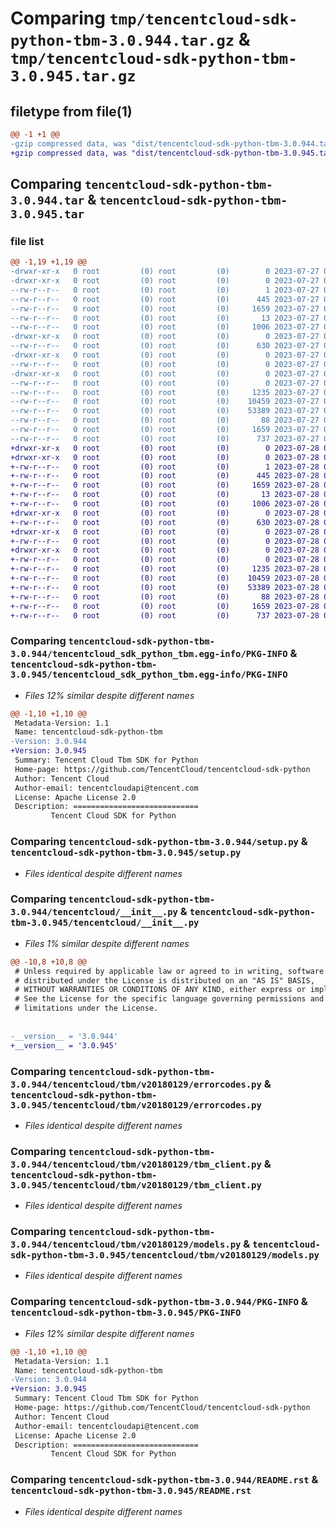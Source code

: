 # Comparing `tmp/tencentcloud-sdk-python-tbm-3.0.944.tar.gz` & `tmp/tencentcloud-sdk-python-tbm-3.0.945.tar.gz`

## filetype from file(1)

```diff
@@ -1 +1 @@
-gzip compressed data, was "dist/tencentcloud-sdk-python-tbm-3.0.944.tar", last modified: Thu Jul 27 02:23:34 2023, max compression
+gzip compressed data, was "dist/tencentcloud-sdk-python-tbm-3.0.945.tar", last modified: Fri Jul 28 00:35:44 2023, max compression
```

## Comparing `tencentcloud-sdk-python-tbm-3.0.944.tar` & `tencentcloud-sdk-python-tbm-3.0.945.tar`

### file list

```diff
@@ -1,19 +1,19 @@
-drwxr-xr-x   0 root         (0) root         (0)        0 2023-07-27 02:23:34.000000 tencentcloud-sdk-python-tbm-3.0.944/
-drwxr-xr-x   0 root         (0) root         (0)        0 2023-07-27 02:23:34.000000 tencentcloud-sdk-python-tbm-3.0.944/tencentcloud_sdk_python_tbm.egg-info/
--rw-r--r--   0 root         (0) root         (0)        1 2023-07-27 02:23:34.000000 tencentcloud-sdk-python-tbm-3.0.944/tencentcloud_sdk_python_tbm.egg-info/dependency_links.txt
--rw-r--r--   0 root         (0) root         (0)      445 2023-07-27 02:23:34.000000 tencentcloud-sdk-python-tbm-3.0.944/tencentcloud_sdk_python_tbm.egg-info/SOURCES.txt
--rw-r--r--   0 root         (0) root         (0)     1659 2023-07-27 02:23:34.000000 tencentcloud-sdk-python-tbm-3.0.944/tencentcloud_sdk_python_tbm.egg-info/PKG-INFO
--rw-r--r--   0 root         (0) root         (0)       13 2023-07-27 02:23:34.000000 tencentcloud-sdk-python-tbm-3.0.944/tencentcloud_sdk_python_tbm.egg-info/top_level.txt
--rw-r--r--   0 root         (0) root         (0)     1006 2023-07-27 02:23:34.000000 tencentcloud-sdk-python-tbm-3.0.944/setup.py
-drwxr-xr-x   0 root         (0) root         (0)        0 2023-07-27 02:23:34.000000 tencentcloud-sdk-python-tbm-3.0.944/tencentcloud/
--rw-r--r--   0 root         (0) root         (0)      630 2023-07-27 02:23:34.000000 tencentcloud-sdk-python-tbm-3.0.944/tencentcloud/__init__.py
-drwxr-xr-x   0 root         (0) root         (0)        0 2023-07-27 02:23:34.000000 tencentcloud-sdk-python-tbm-3.0.944/tencentcloud/tbm/
--rw-r--r--   0 root         (0) root         (0)        0 2023-07-27 02:23:34.000000 tencentcloud-sdk-python-tbm-3.0.944/tencentcloud/tbm/__init__.py
-drwxr-xr-x   0 root         (0) root         (0)        0 2023-07-27 02:23:34.000000 tencentcloud-sdk-python-tbm-3.0.944/tencentcloud/tbm/v20180129/
--rw-r--r--   0 root         (0) root         (0)        0 2023-07-27 02:23:34.000000 tencentcloud-sdk-python-tbm-3.0.944/tencentcloud/tbm/v20180129/__init__.py
--rw-r--r--   0 root         (0) root         (0)     1235 2023-07-27 02:23:34.000000 tencentcloud-sdk-python-tbm-3.0.944/tencentcloud/tbm/v20180129/errorcodes.py
--rw-r--r--   0 root         (0) root         (0)    10459 2023-07-27 02:23:34.000000 tencentcloud-sdk-python-tbm-3.0.944/tencentcloud/tbm/v20180129/tbm_client.py
--rw-r--r--   0 root         (0) root         (0)    53389 2023-07-27 02:23:34.000000 tencentcloud-sdk-python-tbm-3.0.944/tencentcloud/tbm/v20180129/models.py
--rw-r--r--   0 root         (0) root         (0)       88 2023-07-27 02:23:34.000000 tencentcloud-sdk-python-tbm-3.0.944/setup.cfg
--rw-r--r--   0 root         (0) root         (0)     1659 2023-07-27 02:23:34.000000 tencentcloud-sdk-python-tbm-3.0.944/PKG-INFO
--rw-r--r--   0 root         (0) root         (0)      737 2023-07-27 02:23:34.000000 tencentcloud-sdk-python-tbm-3.0.944/README.rst
+drwxr-xr-x   0 root         (0) root         (0)        0 2023-07-28 00:35:44.000000 tencentcloud-sdk-python-tbm-3.0.945/
+drwxr-xr-x   0 root         (0) root         (0)        0 2023-07-28 00:35:44.000000 tencentcloud-sdk-python-tbm-3.0.945/tencentcloud_sdk_python_tbm.egg-info/
+-rw-r--r--   0 root         (0) root         (0)        1 2023-07-28 00:35:44.000000 tencentcloud-sdk-python-tbm-3.0.945/tencentcloud_sdk_python_tbm.egg-info/dependency_links.txt
+-rw-r--r--   0 root         (0) root         (0)      445 2023-07-28 00:35:44.000000 tencentcloud-sdk-python-tbm-3.0.945/tencentcloud_sdk_python_tbm.egg-info/SOURCES.txt
+-rw-r--r--   0 root         (0) root         (0)     1659 2023-07-28 00:35:44.000000 tencentcloud-sdk-python-tbm-3.0.945/tencentcloud_sdk_python_tbm.egg-info/PKG-INFO
+-rw-r--r--   0 root         (0) root         (0)       13 2023-07-28 00:35:44.000000 tencentcloud-sdk-python-tbm-3.0.945/tencentcloud_sdk_python_tbm.egg-info/top_level.txt
+-rw-r--r--   0 root         (0) root         (0)     1006 2023-07-28 00:35:44.000000 tencentcloud-sdk-python-tbm-3.0.945/setup.py
+drwxr-xr-x   0 root         (0) root         (0)        0 2023-07-28 00:35:44.000000 tencentcloud-sdk-python-tbm-3.0.945/tencentcloud/
+-rw-r--r--   0 root         (0) root         (0)      630 2023-07-28 00:35:44.000000 tencentcloud-sdk-python-tbm-3.0.945/tencentcloud/__init__.py
+drwxr-xr-x   0 root         (0) root         (0)        0 2023-07-28 00:35:44.000000 tencentcloud-sdk-python-tbm-3.0.945/tencentcloud/tbm/
+-rw-r--r--   0 root         (0) root         (0)        0 2023-07-28 00:35:44.000000 tencentcloud-sdk-python-tbm-3.0.945/tencentcloud/tbm/__init__.py
+drwxr-xr-x   0 root         (0) root         (0)        0 2023-07-28 00:35:44.000000 tencentcloud-sdk-python-tbm-3.0.945/tencentcloud/tbm/v20180129/
+-rw-r--r--   0 root         (0) root         (0)        0 2023-07-28 00:35:44.000000 tencentcloud-sdk-python-tbm-3.0.945/tencentcloud/tbm/v20180129/__init__.py
+-rw-r--r--   0 root         (0) root         (0)     1235 2023-07-28 00:35:44.000000 tencentcloud-sdk-python-tbm-3.0.945/tencentcloud/tbm/v20180129/errorcodes.py
+-rw-r--r--   0 root         (0) root         (0)    10459 2023-07-28 00:35:44.000000 tencentcloud-sdk-python-tbm-3.0.945/tencentcloud/tbm/v20180129/tbm_client.py
+-rw-r--r--   0 root         (0) root         (0)    53389 2023-07-28 00:35:44.000000 tencentcloud-sdk-python-tbm-3.0.945/tencentcloud/tbm/v20180129/models.py
+-rw-r--r--   0 root         (0) root         (0)       88 2023-07-28 00:35:44.000000 tencentcloud-sdk-python-tbm-3.0.945/setup.cfg
+-rw-r--r--   0 root         (0) root         (0)     1659 2023-07-28 00:35:44.000000 tencentcloud-sdk-python-tbm-3.0.945/PKG-INFO
+-rw-r--r--   0 root         (0) root         (0)      737 2023-07-28 00:35:44.000000 tencentcloud-sdk-python-tbm-3.0.945/README.rst
```

### Comparing `tencentcloud-sdk-python-tbm-3.0.944/tencentcloud_sdk_python_tbm.egg-info/PKG-INFO` & `tencentcloud-sdk-python-tbm-3.0.945/tencentcloud_sdk_python_tbm.egg-info/PKG-INFO`

 * *Files 12% similar despite different names*

```diff
@@ -1,10 +1,10 @@
 Metadata-Version: 1.1
 Name: tencentcloud-sdk-python-tbm
-Version: 3.0.944
+Version: 3.0.945
 Summary: Tencent Cloud Tbm SDK for Python
 Home-page: https://github.com/TencentCloud/tencentcloud-sdk-python
 Author: Tencent Cloud
 Author-email: tencentcloudapi@tencent.com
 License: Apache License 2.0
 Description: ============================
         Tencent Cloud SDK for Python
```

### Comparing `tencentcloud-sdk-python-tbm-3.0.944/setup.py` & `tencentcloud-sdk-python-tbm-3.0.945/setup.py`

 * *Files identical despite different names*

### Comparing `tencentcloud-sdk-python-tbm-3.0.944/tencentcloud/__init__.py` & `tencentcloud-sdk-python-tbm-3.0.945/tencentcloud/__init__.py`

 * *Files 1% similar despite different names*

```diff
@@ -10,8 +10,8 @@
 # Unless required by applicable law or agreed to in writing, software
 # distributed under the License is distributed on an "AS IS" BASIS,
 # WITHOUT WARRANTIES OR CONDITIONS OF ANY KIND, either express or implied.
 # See the License for the specific language governing permissions and
 # limitations under the License.
 
 
-__version__ = '3.0.944'
+__version__ = '3.0.945'
```

### Comparing `tencentcloud-sdk-python-tbm-3.0.944/tencentcloud/tbm/v20180129/errorcodes.py` & `tencentcloud-sdk-python-tbm-3.0.945/tencentcloud/tbm/v20180129/errorcodes.py`

 * *Files identical despite different names*

### Comparing `tencentcloud-sdk-python-tbm-3.0.944/tencentcloud/tbm/v20180129/tbm_client.py` & `tencentcloud-sdk-python-tbm-3.0.945/tencentcloud/tbm/v20180129/tbm_client.py`

 * *Files identical despite different names*

### Comparing `tencentcloud-sdk-python-tbm-3.0.944/tencentcloud/tbm/v20180129/models.py` & `tencentcloud-sdk-python-tbm-3.0.945/tencentcloud/tbm/v20180129/models.py`

 * *Files identical despite different names*

### Comparing `tencentcloud-sdk-python-tbm-3.0.944/PKG-INFO` & `tencentcloud-sdk-python-tbm-3.0.945/PKG-INFO`

 * *Files 12% similar despite different names*

```diff
@@ -1,10 +1,10 @@
 Metadata-Version: 1.1
 Name: tencentcloud-sdk-python-tbm
-Version: 3.0.944
+Version: 3.0.945
 Summary: Tencent Cloud Tbm SDK for Python
 Home-page: https://github.com/TencentCloud/tencentcloud-sdk-python
 Author: Tencent Cloud
 Author-email: tencentcloudapi@tencent.com
 License: Apache License 2.0
 Description: ============================
         Tencent Cloud SDK for Python
```

### Comparing `tencentcloud-sdk-python-tbm-3.0.944/README.rst` & `tencentcloud-sdk-python-tbm-3.0.945/README.rst`

 * *Files identical despite different names*

